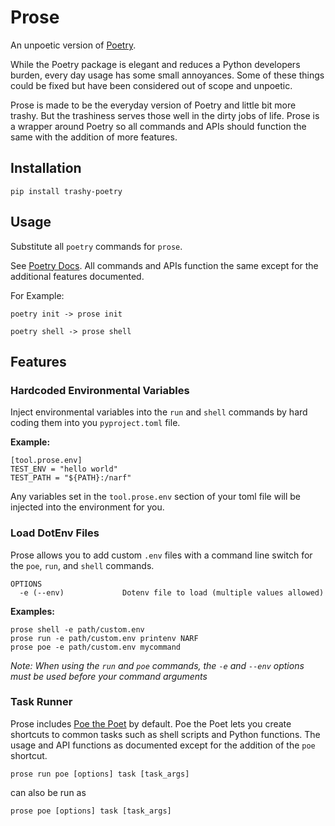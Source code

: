 # Prose

An unpoetic version of [Poetry](https://python-poetry.org/).

While the Poetry package is elegant and reduces a Python developers burden, every day usage has some small annoyances. Some of these things could be fixed but have been considered out of scope and unpoetic.

Prose is made to be the everyday version of Poetry and little bit more trashy. But the trashiness serves those well in the dirty jobs of life. Prose is a wrapper around Poetry so all commands and APIs should function the same with the addition of more features.

## Installation

```
pip install trashy-poetry
```

## Usage

Substitute all `poetry` commands for `prose`.

See [Poetry Docs](https://python-poetry.org/docs/). All commands and APIs function the same except for the additional features documented.

For Example:

```
poetry init -> prose init

poetry shell -> prose shell
```

## Features

### Hardcoded Environmental Variables

Inject environmental variables into the `run` and `shell` commands by hard coding them into you `pyproject.toml` file.

**Example:**

```
[tool.prose.env]
TEST_ENV = "hello world"
TEST_PATH = "${PATH}:/narf"
```

Any variables set in the `tool.prose.env` section of your toml file will be injected into the environment for you.

### Load DotEnv Files

Prose allows you to add custom `.env` files with a command line switch for the `poe`, `run`, and `shell` commands.

```
OPTIONS
  -e (--env)             Dotenv file to load (multiple values allowed)
```

**Examples:**

```
prose shell -e path/custom.env
prose run -e path/custom.env printenv NARF
prose poe -e path/custom.env mycommand
```

*Note: When using the `run` and `poe` commands, the `-e` and `--env` options must be used before your command arguments*

### Task Runner

Prose includes [Poe the Poet](https://github.com/nat-n/poethepoet) by default. Poe the Poet lets you create shortcuts to common tasks such as shell scripts and Python functions. The usage and API functions as documented except for the addition of the `poe` shortcut.

`prose run poe [options] task [task_args]`

can also be run as

`prose poe [options] task [task_args]`
